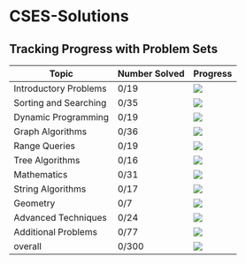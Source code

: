 # CSES-Solutions

## Tracking Progress with Problem Sets

| Topic         | Number Solved | Progress                                  |
|-----------------------|---------------|-------------------------------------------|
| Introductory Problems |     0/19     |  ![](https://geps.dev/progress/0)        |
| Sorting and Searching |     0/35     |  ![](https://geps.dev/progress/0)        |
| Dynamic Programming   |     0/19     |  ![](https://geps.dev/progress/0)        |
| Graph Algorithms      |     0/36     |  ![](https://geps.dev/progress/0)        |
| Range Queries         |     0/19     |  ![](https://geps.dev/progress/0)        |
| Tree Algorithms       |     0/16     |  ![](https://geps.dev/progress/0)        |
| Mathematics           |     0/31     |  ![](https://geps.dev/progress/0)        |
| String Algorithms     |     0/17     |  ![](https://geps.dev/progress/0)        |
| Geometry              |     0/7      |  ![](https://geps.dev/progress/0)        |
| Advanced Techniques   |     0/24     |  ![](https://geps.dev/progress/0)        |
| Additional Problems   |     0/77     |  ![](https://geps.dev/progress/0)        |
| overall               |     0/300    |  ![](https://geps.dev/progress/0) |
